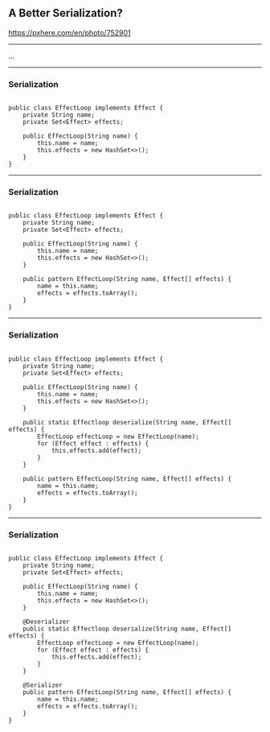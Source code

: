 <!-- .slide: data-background="img/background/final-puzzle-piece.jpg" data-background-color="black" data-background-opacity="0.4" -->
## A Better Serialization? <!-- .element: class="stroke" -->

<https://pxhere.com/en/photo/752901> <!-- .element: class="attribution" -->

---

...

---

<!-- .slide: data-auto-animate" -->

### Serialization

<pre data-id="serialization-animation"><code class="java" data-trim data-line-numbers>
public class EffectLoop implements Effect {
    private String name;
    private Set&lt;Effect&gt; effects;

    public EffectLoop(String name) {
        this.name = name;
        this.effects = new HashSet&lt;&gt;();
    }
}
</code></pre>

---

<!-- .slide: data-auto-animate" -->

### Serialization

<pre data-id="serialization-animation"><code class="java" data-trim data-line-numbers="10-13">
public class EffectLoop implements Effect {
    private String name;
    private Set&lt;Effect&gt; effects;

    public EffectLoop(String name) {
        this.name = name;
        this.effects = new HashSet&lt;&gt;();
    }

    public pattern EffectLoop(String name, Effect[] effects) {
        name = this.name;
        effects = effects.toArray();
    }
}
</code></pre>

---

<!-- .slide: data-auto-animate" -->

### Serialization

<pre data-id="serialization-animation"><code class="java" data-trim data-line-numbers="10-15">
public class EffectLoop implements Effect {
    private String name;
    private Set&lt;Effect&gt; effects;

    public EffectLoop(String name) {
        this.name = name;
        this.effects = new HashSet&lt;&gt;();
    }

    public static Effectloop deserialize(String name, Effect[] effects) {
        EffectLoop effectLoop = new EffectLoop(name);
        for (Effect effect : effects) {
            this.effects.add(effect);
        }
    }

    public pattern EffectLoop(String name, Effect[] effects) {
        name = this.name;
        effects = effects.toArray();
    }
}
</code></pre>

---

<!-- .slide: data-auto-animate" -->

### Serialization

<pre data-id="serialization-animation"><code class="java" data-trim data-line-numbers>
public class EffectLoop implements Effect {
    private String name;
    private Set&lt;Effect&gt; effects;

    public EffectLoop(String name) {
        this.name = name;
        this.effects = new HashSet&lt;&gt;();
    }

    @Deserializer
    public static Effectloop deserialize(String name, Effect[] effects) {
        EffectLoop effectLoop = new EffectLoop(name);
        for (Effect effect : effects) {
            this.effects.add(effect);
        }
    }

    @Serializer
    public pattern EffectLoop(String name, Effect[] effects) {
        name = this.name;
        effects = effects.toArray();
    }
}
</code></pre>
